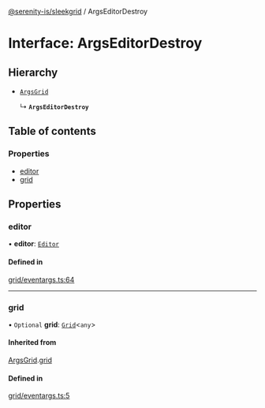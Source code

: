 [@serenity-is/sleekgrid](../README.md) / ArgsEditorDestroy

# Interface: ArgsEditorDestroy

## Hierarchy

- [`ArgsGrid`](ArgsGrid.md)

  ↳ **`ArgsEditorDestroy`**

## Table of contents

### Properties

- [editor](ArgsEditorDestroy.md#editor)
- [grid](ArgsEditorDestroy.md#grid)

## Properties

### editor

• **editor**: [`Editor`](Editor.md)

#### Defined in

[grid/eventargs.ts:64](https://github.com/serenity-is/sleekgrid/blob/master/src/grid/eventargs.ts#L64)

___

### grid

• `Optional` **grid**: [`Grid`](../classes/Grid.md)<`any`\>

#### Inherited from

[ArgsGrid](ArgsGrid.md).[grid](ArgsGrid.md#grid)

#### Defined in

[grid/eventargs.ts:5](https://github.com/serenity-is/sleekgrid/blob/master/src/grid/eventargs.ts#L5)

